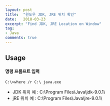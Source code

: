 ```yaml
---
layout: post
title:  "윈도우 JDK, JRE 위치 확인"
date:   2018-03-23
excerpt: "Find JDK, JRE Location on Window"
tag:
- Java
comments: true
---
```


## Usage

#### 명령 프롬프트 입력 

~~~
C:\>where /r C:\ java.exe
~~~
* JDK 위치 예 : C:\Program Files\Java\jdk-9.0.1\
* jRE 위치 예 : C:\Program Files\Java\jre-9.0.1\


